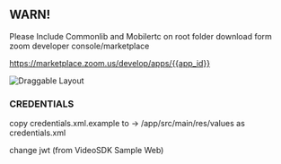 ## WARN!

Please Include Commonlib and Mobilertc on root folder 
download form zoom developer console/marketplace

https://marketplace.zoom.us/develop/apps/{{app_id}}

![Draggable Layout](https://raw.githubusercontent.com/bakode/exp-kotlin-zoom-video-sdk/main/assets/draggable.gif)


### CREDENTIALS

copy credentials.xml.example to -> /app/src/main/res/values as credentials.xml

change jwt (from VideoSDK Sample Web) 
